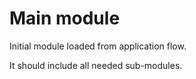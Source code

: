 # Main module

Initial module loaded from application flow.

It should include all needed sub-modules.
